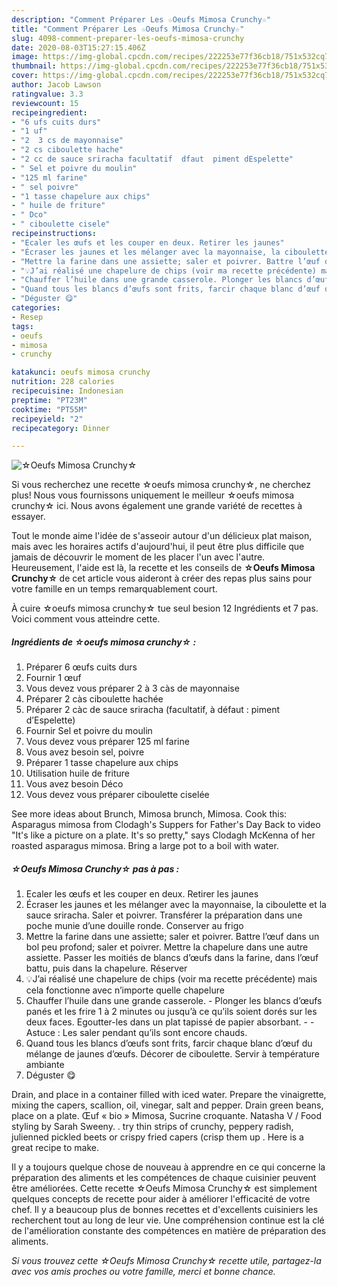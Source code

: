 ```yaml
---
description: "Comment Préparer Les ☆Oeufs Mimosa Crunchy☆"
title: "Comment Préparer Les ☆Oeufs Mimosa Crunchy☆"
slug: 4098-comment-preparer-les-oeufs-mimosa-crunchy
date: 2020-08-03T15:27:15.406Z
image: https://img-global.cpcdn.com/recipes/222253e77f36cb18/751x532cq70/☆oeufs-mimosa-crunchy☆-photo-principale-de-la-recette.jpg
thumbnail: https://img-global.cpcdn.com/recipes/222253e77f36cb18/751x532cq70/☆oeufs-mimosa-crunchy☆-photo-principale-de-la-recette.jpg
cover: https://img-global.cpcdn.com/recipes/222253e77f36cb18/751x532cq70/☆oeufs-mimosa-crunchy☆-photo-principale-de-la-recette.jpg
author: Jacob Lawson
ratingvalue: 3.3
reviewcount: 15
recipeingredient:
- "6 ufs cuits durs"
- "1 uf"
- "2  3 cs de mayonnaise"
- "2 cs ciboulette hache"
- "2 cc de sauce sriracha facultatif  dfaut  piment dEspelette"
- " Sel et poivre du moulin"
- "125 ml farine"
- " sel poivre"
- "1 tasse chapelure aux chips"
- " huile de friture"
- " Dco"
- " ciboulette cisele"
recipeinstructions:
- "Ecaler les œufs et les couper en deux. Retirer les jaunes"
- "Écraser les jaunes et les mélanger avec la mayonnaise, la ciboulette et la sauce sriracha. Saler et poivrer. Transférer la préparation dans une poche munie d’une douille ronde. Conserver au frigo"
- "Mettre la farine dans une assiette; saler et poivrer. Battre l’œuf dans un bol peu profond; saler et poivrer. Mettre la chapelure dans une autre assiette. Passer les moitiés de blancs d’œufs dans la farine, dans l’œuf battu, puis dans la chapelure. Réserver"
- "💡J’ai réalisé une chapelure de chips (voir ma recette précédente) mais cela fonctionne avec n’importe quelle chapelure"
- "Chauffer l’huile dans une grande casserole. Plonger les blancs d’œufs panés et les frire 1 à 2 minutes ou jusqu’à ce qu’ils soient dorés sur les deux faces. Egoutter-les dans un plat tapissé de papier absorbant.   Astuce : Les saler pendant qu’ils sont encore chauds."
- "Quand tous les blancs d’œufs sont frits, farcir chaque blanc d’œuf du mélange de jaunes d’œufs. Décorer de ciboulette. Servir à température ambiante"
- "Déguster 😋"
categories:
- Resep
tags:
- oeufs
- mimosa
- crunchy

katakunci: oeufs mimosa crunchy 
nutrition: 228 calories
recipecuisine: Indonesian
preptime: "PT23M"
cooktime: "PT55M"
recipeyield: "2"
recipecategory: Dinner

---
```



![☆Oeufs Mimosa Crunchy☆](https://img-global.cpcdn.com/recipes/222253e77f36cb18/751x532cq70/☆oeufs-mimosa-crunchy☆-photo-principale-de-la-recette.jpg)

Si vous recherchez une recette ☆oeufs mimosa crunchy☆, ne cherchez plus! Nous vous fournissons uniquement le meilleur ☆oeufs mimosa crunchy☆ ici. Nous avons également une grande variété de recettes à essayer.

Tout le monde aime l'idée de s'asseoir autour d'un délicieux plat maison, mais avec les horaires actifs d'aujourd'hui, il peut être plus difficile que jamais de découvrir le moment de les placer l'un avec l'autre. Heureusement, l'aide est là, la recette et les conseils de <strong> ☆Oeufs Mimosa Crunchy☆ </strong> de cet article vous aideront à créer des repas plus sains pour votre famille en un temps remarquablement court.

<!--inarticleads1-->

À cuire ☆oeufs mimosa crunchy☆ tue seul besion 12 Ingrédients et 7 pas. Voici comment vous atteindre cette.

##### Ingrédients de ☆oeufs mimosa crunchy☆ :

1. Préparer 6 œufs cuits durs
1. Fournir 1 œuf
1. Vous devez vous préparer 2 à 3 càs de mayonnaise
1. Préparer 2 càs ciboulette hachée
1. Préparer 2 càc de sauce sriracha (facultatif, à défaut : piment d’Espelette)
1. Fournir  Sel et poivre du moulin
1. Vous devez vous préparer 125 ml farine
1. Vous avez besoin  sel, poivre
1. Préparer 1 tasse chapelure aux chips
1. Utilisation  huile de friture
1. Vous avez besoin  Déco
1. Vous devez vous préparer  ciboulette ciselée


See more ideas about Brunch, Mimosa brunch, Mimosa. Cook this: Asparagus mimosa from Clodagh&#39;s Suppers for Father&#39;s Day Back to video &#34;It&#39;s like a picture on a plate. It&#39;s so pretty,&#34; says Clodagh McKenna of her roasted asparagus mimosa. Bring a large pot to a boil with water. 

<!--inarticleads2-->

##### ☆Oeufs Mimosa Crunchy☆ pas à pas :

1. Ecaler les œufs et les couper en deux. Retirer les jaunes
1. Écraser les jaunes et les mélanger avec la mayonnaise, la ciboulette et la sauce sriracha. Saler et poivrer. Transférer la préparation dans une poche munie d’une douille ronde. Conserver au frigo
1. Mettre la farine dans une assiette; saler et poivrer. Battre l’œuf dans un bol peu profond; saler et poivrer. Mettre la chapelure dans une autre assiette. Passer les moitiés de blancs d’œufs dans la farine, dans l’œuf battu, puis dans la chapelure. Réserver
1. 💡J’ai réalisé une chapelure de chips (voir ma recette précédente) mais cela fonctionne avec n’importe quelle chapelure
1. Chauffer l’huile dans une grande casserole. - Plonger les blancs d’œufs panés et les frire 1 à 2 minutes ou jusqu’à ce qu’ils soient dorés sur les deux faces. Egoutter-les dans un plat tapissé de papier absorbant.  -  - Astuce : Les saler pendant qu’ils sont encore chauds.
1. Quand tous les blancs d’œufs sont frits, farcir chaque blanc d’œuf du mélange de jaunes d’œufs. Décorer de ciboulette. Servir à température ambiante
1. Déguster 😋


Drain, and place in a container filled with iced water. Prepare the vinaigrette, mixing the capers, scallion, oil, vinegar, salt and pepper. Drain green beans, place on a plate. Œuf « bio » Mimosa, Sucrine croquante. Natasha V / Food styling by Sarah Sweeny. . try thin strips of crunchy, peppery radish, julienned pickled beets or crispy fried capers (crisp them up . Here is a great recipe to make. 

<!--inarticleads1-->

<p>
Il y a toujours quelque chose de nouveau à apprendre en ce qui concerne la préparation des aliments et les compétences de chaque cuisinier peuvent être améliorées. Cette recette ☆Oeufs Mimosa Crunchy☆ est simplement quelques concepts de recette pour aider à améliorer l'efficacité de votre chef. Il y a beaucoup plus de bonnes recettes et d'excellents cuisiniers les recherchent tout au long de leur vie. Une compréhension continue est la clé de l'amélioration constante des compétences en matière de préparation des aliments.
</p>

<p>
<i>Si vous trouvez cette ☆Oeufs Mimosa Crunchy☆ recette utile, partagez-la avec vos amis proches ou votre famille, merci et bonne chance.</i>
</p>
